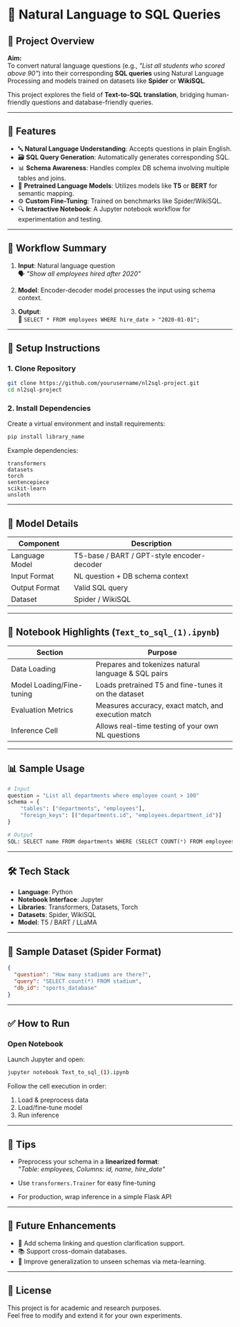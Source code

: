 
# 🧠 Natural Language to SQL Queries

## 📘 Project Overview

**Aim:**  
To convert natural language questions (e.g., *"List all students who scored above 90"*) into their corresponding **SQL queries** using Natural Language Processing and models trained on datasets like **Spider** or **WikiSQL**.

This project explores the field of **Text-to-SQL translation**, bridging human-friendly questions and database-friendly queries.

---

## 🚀 Features

- 🔤 **Natural Language Understanding**: Accepts questions in plain English.
- 🗃️ **SQL Query Generation**: Automatically generates corresponding SQL.
- 📊 **Schema Awareness**: Handles complex DB schema involving multiple tables and joins.
- 🧠 **Pretrained Language Models**: Utilizes models like **T5** or **BERT** for semantic mapping.
- ⚙️ **Custom Fine-Tuning**: Trained on benchmarks like Spider/WikiSQL.
- 🔍 **Interactive Notebook**: A Jupyter notebook workflow for experimentation and testing.


---

## 🧪 Workflow Summary

1. **Input**: Natural language question  
   🗣️ *"Show all employees hired after 2020"*

2. **Model**: Encoder-decoder model processes the input using schema context.

3. **Output**:  
   🧾 `SELECT * FROM employees WHERE hire_date > "2020-01-01";`

---

## 🔧 Setup Instructions

### 1. Clone Repository

```bash
git clone https://github.com/yourusername/nl2sql-project.git
cd nl2sql-project
```

### 2. Install Dependencies

Create a virtual environment and install requirements:

```bash
pip install library_name
```

Example dependencies:
```
transformers
datasets
torch
sentencepiece
scikit-learn
unsloth
```

---

## 🧠 Model Details

| Component       | Description                                    |
|----------------|------------------------------------------------|
| Language Model | T5-base / BART / GPT-style encoder-decoder     |
| Input Format   | NL question + DB schema context                |
| Output Format  | Valid SQL query                                 |
| Dataset        | Spider / WikiSQL                                |

---

## 📓 Notebook Highlights (`Text_to_sql_(1).ipynb`)

| Section                     | Purpose                                                                 |
|----------------------------|-------------------------------------------------------------------------|
| Data Loading               | Prepares and tokenizes natural language & SQL pairs                     |
| Model Loading/Fine-tuning  | Loads pretrained T5 and fine-tunes it on the dataset                    |
| Evaluation Metrics         | Measures accuracy, exact match, and execution match                     |
| Inference Cell             | Allows real-time testing of your own NL questions                       |

---

## 📊 Sample Usage

```python
# Input
question = "List all departments where employee count > 100"
schema = {
    "tables": ["departments", "employees"],
    "foreign_keys": [("departments.id", "employees.department_id")]
}

# Output
SQL: SELECT name FROM departments WHERE (SELECT COUNT(*) FROM employees WHERE employees.department_id = departments.id) > 100;
```

---

## 🛠️ Tech Stack

- **Language**: Python
- **Notebook Interface**: Jupyter
- **Libraries**: Transformers, Datasets, Torch
- **Datasets**: Spider, WikiSQL
- **Model**: T5 / BART / LLaMA

---

## 📂 Sample Dataset (Spider Format)

```json
{
  "question": "How many stadiums are there?",
  "query": "SELECT count(*) FROM stadium",
  "db_id": "sports_database"
}
```

---

## ✅ How to Run

### Open Notebook
Launch Jupyter and open:

```bash
jupyter notebook Text_to_sql_(1).ipynb
```

Follow the cell execution in order:
1. Load & preprocess data
2. Load/fine-tune model
3. Run inference

---

## 📌 Tips

- Preprocess your schema in a **linearized format**:  
  *"Table: employees, Columns: id, name, hire_date"*

- Use `transformers.Trainer` for easy fine-tuning

- For production, wrap inference in a simple Flask API

---

## 🔬 Future Enhancements

- 🔗 Add schema linking and question clarification support.
- 📚 Support cross-domain databases.
- 🎯 Improve generalization to unseen schemas via meta-learning.

---

## 📃 License

This project is for academic and research purposes.  
Feel free to modify and extend it for your own experiments.
